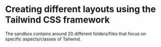 # Creating different layouts using the Tailwind CSS framework

The sandbox contains around 20 different folders/files that focus on specific aspects/classes of Tailwind.
